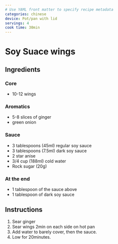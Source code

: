 ```yaml
---
# Use YAML front matter to specify recipe metadata
categories: chinese
device: Pot/pan with lid
servings: 4
cook time: 30min
---
```


# Soy Suace wings

## Ingredients

### Core

- 10-12 wings

### Aromatics

- 5-8 slices of ginger
- green onion

### Sauce

- 3 tablespoons (45ml) regular soy sauce
- 3 tablespoons (7.5ml) dark soy sauce
- 2 star anise
- 3/4 cup (188ml) cold water
- Rock sugar (20g)

### At the end

- 1 tablespoon of the sauce above
- 1 tablespoon of dark soy sauce

## Instructions

1. Sear ginger
2. Sear wings 2min on each side on hot pan
3. Add water to barely cover, then the sauce.
4. Low for 20minutes.
